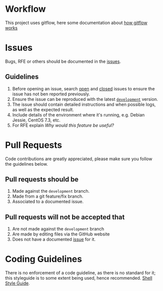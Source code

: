 # Workflow

This project uses gitflow, here some documentation about [how gitflow works](https://datasift.github.io/gitflow/IntroducingGitFlow.html)

# Issues

Bugs, RFE or others should be documented in the [issues](../../../issues).

## Guidelines
1. Before opening an issue, search [open](../../../issues?q=is%3Aopen+is%3Aissue) and [closed](../../../issues?q=is%3Aissue+is%3Aclosed) issues to ensure the issue has not ben reported previously.
1. Ensure the issue can be reproduced with the latest [`development`](../../../tree/development) version.
1. The issue should contain detailed instructions and when possible logs, as well as the expected result.
1. Include details of the environment where it's running, e.g. Debian Jessie, CentOS 7.3, etc.
1. For RFE explain *Why would this feature be useful?*

# Pull Requests

Code contributions are greatly appreciated, please make sure you follow the guidelines below.

## Pull requests should be
1. Made against the `development` branch.
1. Made from a git feature/fix branch.
1. Associated to a documented issue.

## Pull requests will not be accepted that
1. Are not made against the `development` branch
1. Are made by editing files via the GitHub website
1. Does not have a documented [issue](../../../issues) for it.

# Coding Guidelines

There is no enforcement of a code guideline, as there is no standard for it; this styleguide is to some extent being used, hence recommended. [Shell Style Guide](https://google.github.io/styleguide/shell.xml).

